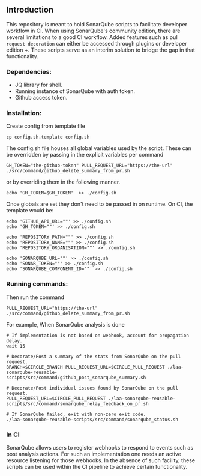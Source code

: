 ## Introduction

This repository is meant to hold SonarQube scripts to facilitate developer workflow in CI. When using SonarQube's community edition, there are several limitations to a good CI workflow. Added features such as pull `request decoration` can either be accessed through plugins or developer edition +. These scripts serve as an interim solution to bridge the gap in that functionality.

### Dependencies:
- JQ library for shell.
- Running instance of SonarQube with auth token.
- Github access token.

### Installation:

Create config from template file

```
cp config.sh.template config.sh
```

The config.sh file houses all global variables used by the script. These can be overridden by passing in the explicit variables per command

```
GH_TOKEN="the-github-token" PULL_REQUEST_URL="https://the-url" ./src/command/github_delete_summary_from_pr.sh
```

or by overriding them in the following manner.

```
echo 'GH_TOKEN=$GH_TOKEN'  >> ./config.sh
```

Once globals are set they don't need to be passed in on runtime. On CI, the template would be:

```
echo 'GITHUB_API_URL=""' >> ./config.sh
echo 'GH_TOKEN=""' >> ./config.sh

echo 'REPOSITORY_PATH=""' >> ./config.sh
echo 'REPOSITORY_NAME=""' >> ./config.sh
echo 'REPOSITORY_ORGANISATION=""' >> ./config.sh

echo 'SONARQUBE_URL=""' >> ./config.sh
echo 'SONAR_TOKEN=""' >> ./config.sh
echo 'SONARQUBE_COMPONENT_ID=""' >> ./config.sh
```

### Running commands:

Then run the command

```
PULL_REQUEST_URL="https://the-url" ./src/command/github_delete_summary_from_pr.sh
```

For example, When SonarQube analysis is done

```
# If implementation is not based on webhook, account for propagation delay.
wait 15

# Decorate/Post a summary of the stats from SonarQube on the pull request.
BRANCH=$CIRCLE_BRANCH PULL_REQUEST_URL=$CIRCLE_PULL_REQUEST ./laa-sonarqube-reusable-scripts/src/command/github_post_sonarqube_summary.sh

# Decorate/Post individual issues found by SonarQube on the pull request.
PULL_REQUEST_URL=$CIRCLE_PULL_REQUEST ./laa-sonarqube-reusable-scripts/src/command/sonarqube_relay_feedback_on_pr.sh

# If SonarQube failed, exit with non-zero exit code.
./laa-sonarqube-reusable-scripts/src/command/sonarqube_status.sh
```

### In CI

SonarQube allows users to register webhooks to respond to events such as post analysis actions. For such an implementation one needs an active resource listening for those webhooks. In the absence of such facility, these scripts can be used within the CI pipeline to achieve certain functionality.

